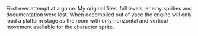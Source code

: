 First ever attempt at a game. My original files, full levels, enemy sprities and documentation were lost. When decompiled out of yacc the engine will only load a platform stage as the room with only horizontal and vertical movement avaliable for the character sprite.
